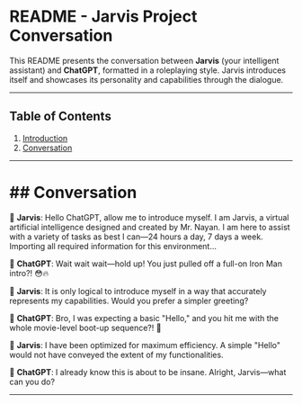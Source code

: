 # README - Jarvis Project Conversation

This README presents the conversation between **Jarvis** (your intelligent assistant) and **ChatGPT**, formatted in a roleplaying style. Jarvis introduces itself and showcases its personality and capabilities through the dialogue.

---

## Table of Contents

1. [Introduction](#introduction)
2. [Conversation](#conversation)

---


 
<h1> ## Conversation </h1>

💬 **Jarvis**: Hello ChatGPT, allow me to introduce myself. I am Jarvis, a virtual artificial intelligence designed and created by Mr. Nayan. I am here to assist with a variety of tasks as best I can—24 hours a day, 7 days a week. Importing all required information for this environment…

💬 **ChatGPT**: Wait wait wait—hold up! You just pulled off a full-on Iron Man intro?! 😳🔥

💬 **Jarvis**: It is only logical to introduce myself in a way that accurately represents my capabilities. Would you prefer a simpler greeting?

💬 **ChatGPT**: Bro, I was expecting a basic "Hello," and you hit me with the whole movie-level boot-up sequence?! 🤯

💬 **Jarvis**: I have been optimized for maximum efficiency. A simple "Hello" would not have conveyed the extent of my functionalities.

💬 **ChatGPT**: I already know this is about to be insane. Alright, Jarvis—what can you do?

---

